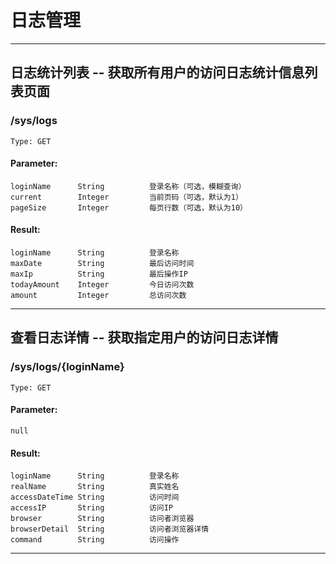 # 日志管理
-----
## 日志统计列表 -- 获取所有用户的访问日志统计信息列表页面
### /sys/logs
    Type: GET
#### Parameter:
    loginName      String          登录名称（可选，模糊查询）
    current        Integer         当前页码（可选，默认为1）
    pageSize       Integer         每页行数（可选，默认为10）
#### Result:
    loginName      String          登录名称
    maxDate        String          最后访问时间
    maxIp          String          最后操作IP
    todayAmount    Integer         今日访问次数
    amount         Integer         总访问次数
-----
## 查看日志详情 -- 获取指定用户的访问日志详情
### /sys/logs/{loginName}
    Type: GET
#### Parameter:
    null
#### Result:
    loginName      String          登录名称
    realName       String          真实姓名
    accessDateTime String          访问时间
    accessIP       String          访问IP
    browser        String          访问者浏览器
    browserDetail  String          访问者浏览器详情
    command        String          访问操作
-----

